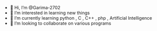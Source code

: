 - 👋 Hi, I’m @Garima-2702
- 👀 I’m interested in learning new things
- 🌱 I’m currently learning python , C , C++ , php , Artificial Intelligence
- 💞️ I’m looking to collaborate on various programs



<!---
Garima-2702/Garima-2702 is a ✨ special ✨ repository because its `README.md` (this file) appears on your GitHub profile.
You can click the Preview link to take a look at your changes.
--->
